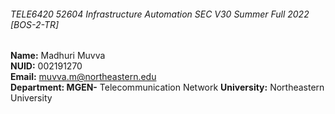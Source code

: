 ######  TELE6420 52604 Infrastructure Automation SEC V30 Summer Full 2022 [BOS-2-TR]  
**Name:** Madhuri Muvva  
**NUID:** 002191270  
**Email:** muvva.m@northeastern.edu    
**Department: MGEN-** Telecommunication Network **University:** Northeastern University  











